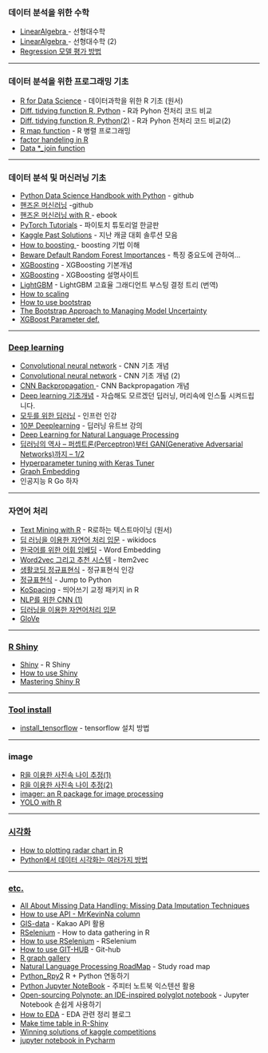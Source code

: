 ### 데이터 분석을 위한 수학 
* <a href="https://rpubs.com/hardwell/LinearAlgebra"> LinearAlgebra </a> - 선형대수학
* <a href="http://bbs.nicklib.com/algorithm/1670"> LinearAlgebra </a> - 선형대수학 (2)
* <a href="https://brunch.co.kr/@chris-song/34"> Regression 모델 평가 방법 </a>

---
### 데이터 분석을 위한 프로그래밍 기초 
* <a href="https://r4ds.had.co.nz/">R for Data Science</a> - 데이터과학을 위한 R 기초 (원서) 
* <a href="https://pandas.pydata.org/pandas-docs/stable/getting_started/comparison/comparison_with_r.html?highlight=filter">Diff. tidying function R, Python</a> - R과 Pyhon 전처리 코드 비교 
* <a href="https://gist.github.com/conormm/fd8b1980c28dd21cfaf6975c86c74d07">Diff. tidying function R, Python(2)</a> - R과 Pyhon 전처리 코드 비교(2)
* <a href="https://statkclee.github.io/parallel-r/ds-fp-purrr.html">R map function</a> - R 병렬 프로그래밍
* <a href="https://statkclee.github.io/data-science/ds-factor-cdata.html"> factor handeling in R </a>
* <a href="https://github.com/gadenbuie/tidyexplain"> Data *_join function </a>
---

### 데이터 분석 및 머신러닝 기초

* <a href="https://nbviewer.jupyter.org/github/jakevdp/PythonDataScienceHandbook/blob/master/notebooks/Index.ipynb">Python Data Science Handbook with Python</a> - github
* <a href="https://nbviewer.jupyter.org/github/rickiepark/handson-ml/blob/master/index.ipynb">핸즈온 머신러닝</a> -github
* <a href="https://bradleyboehmke.github.io/HOML/">핸즈온 머신러닝 with R </a> - ebook
* <a href="https://tutorials.pytorch.kr/index.html#">PyTorch Tutorials</a> - 파이토치 튜토리얼 한글판
* <a href="http://ndres.me/kaggle-past-solutions/">Kaggle Past Solutions</a> - 지난 캐글 대회 솔루션 모음
* <a href="https://www.slideshare.net/freepsw/boosting-bagging-vs-boosting">How to boosting </a> - boosting 기법 이해
* <a href="https://explained.ai/rf-importance/">Beware Default Random Forest Importances</a> - 특징 중요도에 관하여...
* <a href="https://bcho.tistory.com/1354">XGBoosting</a> - XGBoosting 기본개념
* <a href="https://xgboost.readthedocs.io/en/latest/python/python_intro.html">XGBoosting</a> - XGBoosting 설명사이트
* <a href="https://aldente0630.github.io/data-science/2018/06/29/highly-efficient-gbdt.html">LightGBM</a> - LightGBM 고효율 그래디언트 부스팅 결정 트리 (번역)
* <a href="https://mkjjo.github.io/python/2019/01/10/scaler.html">How to scaling</a>
* <a href="https://freshrimpsushi.tistory.com/558">How to use bootstrap 
* <a href="https://rpubs.com/vadimus/bootstrap"> The Bootstrap Approach to Managing Model Uncertainty
* <a href="https://github.com/KimJiSeong1994/Kaggle_PJT/tree/master/Bike_Sharing_Demand/Reference"> XGBoost Parameter def.
 
---

### Deep learning 
* <a href="https://je-d.tistory.com/entry/%ED%95%A9%EC%84%B1%EA%B3%B1-%EC%8B%A0%EA%B2%BD%EB%A7%9DCNN">Convolutional neural network</a> - CNN 기초 개념
* <a href="https://excelsior-cjh.tistory.com/79">Convolutional neural network</a> - CNN 기초 개념 (2) 
* <a href="https://excelsior-cjh.tistory.com/79">CNN Backpropagation </a> - CNN Backpropagation 개념
* <a href="https://www.slideshare.net/yongho/ss-79607172">Deep learning 기초개념</a> - 자습해도 모르겠던 딥러닝, 머리속에 인스톨 시켜드립니다. 
* <a href="https://www.inflearn.com/course/%EA%B8%B0%EB%B3%B8%EC%A0%81%EC%9D%B8-%EB%A8%B8%EC%8B%A0%EB%9F%AC%EB%8B%9D-%EB%94%A5%EB%9F%AC%EB%8B%9D-%EA%B0%95%EC%A2%8C">모두를 위한 딥러닝</a> - 인프런 인강
* <a href="https://www.youtube.com/playlist?list=PL6ip5tgLI7PcStXTz8CRMhNWmT8M0dAWO">10분 Deeplearning</a> - 딥러닝 유트브 강의
* <a href= "https://www.slideshare.net/wonjoonyoo/ss-188835227">Deep Learning for Natural Language Processing</a>
* <a href="http://solarisailab.com/archives/1206"> 딥러닝의 역사 – 퍼셉트론(Perceptron)부터 GAN(Generative Adversarial Networks)까지 – 1/2 </a>
* <a href="https://blog.tensorflow.org/2020/01/hyperparameter-tuning-with-keras-tuner.html?fbclid=IwAR1wvcmG5ChTRlP8k0WzJCmvIXTw8yEa1hE8Z4lobZZdwyH4LPZPwMjQ9Lc"> Hyperparameter tuning with Keras Tuner
* <a href="https://towardsdatascience.com/graph-embeddings-the-summary-cc6075aba007"> Graph Embedding
* <a herf= "https://www.inflearn.com/course/Python-R-go/dashboard"> 인공지능 R Go 하자 
  
---

### 자연어 처리

* <a href="https://www.tidytextmining.com/index.html">Text Mining with R</a> - R로하는 텍스트마이닝 (원서)
* <a href="https://wikidocs.net/book/2155">딥 러닝을 이용한 자연어 처리 입문</a> - wikidocs
* <a href="https://brunch.co.kr/@trost/27">한국어를 위한 어휘 임베딩</a> - Word Embedding
* <a href="https://brunch.co.kr/@goodvc78/16">Word2vec 그리고 추천 시스템</a> - Item2vec
* <a href="https://www.inflearn.com/course/%EC%83%9D%ED%99%9C%EC%BD%94%EB%94%A9-%EC%A0%95%EA%B7%9C%ED%91%9C%ED%98%84%EC%8B%9D/">생활코딩 정규표현식</a> - 정규표현식 인강 
* <a href="https://wikidocs.net/4308">정규표현식</a> - Jump to Python
* <a href="https://github.com/haven-jeon/KoSpacing">KoSpacing</a> - 띄어쓰기 교정 패키지 in R 
* <a href="https://reniew.github.io/25/">NLP를 위한 CNN (1)
* <a href="https://wikidocs.net/50698">딥러닝을 이용한 자연어처리 입문 
* <a href="https://nlp.stanford.edu/projects/glove/"> GloVe
---
### R Shiny
* <a href="https://mastering-shiny.org/">Shiny</a> - R Shiny
* <a href= "https://mrchypark.github.io/dabrp_classnote3/class8#1">How to use Shiny</a>  
* <a href="https://mastering-shiny.org/"> Mastering Shiny R
---
### Tool install
* <a href="http://blog.naver.com/PostView.nhn?blogId=lingua&logNo=221478347944">install_tensorflow</a> - tensorflow 설치 방법

---

### image 
* <a href="https://statkclee.github.io/deep-learning/ms-oxford-kcode-tutorial.html">R을 이용한 사진속 나이 추정(1)</a>
* <a href="http://statkclee.github.io/deep-learning/ms-oxford-age.html"> R을 이용한 사진속 나이 추정(2)</a>
* <a href="https://dahtah.github.io/imager/imager.html"> imager: an R package for image processing
* <a href="https://heartbeat.fritz.ai/object-detection-in-just-3-lines-of-r-code-using-tiny-yolo-b5a16e50e8a0"> YOLO with R 
---

### 시각화 
* <a href="https://github.com/ricardo-bion/ggradar">How to plotting radar chart in R
* <a href="https://zzsza.github.io/development/2018/08/24/data-visualization-in-python/"> Python에서 데이터 시각화는 여러가지 방법
 
___

### etc. 
* <a href="https://towardsdatascience.com/all-about-missing-data-handling-b94b8b5d2184"> All About Missing Data Handling: Missing Data Imputation Techniques
* <a href="http://www.dbguide.net/knowledge.db?cmd=view&boardUid=202869&boardConfigUid=19&boardStep=&categoryUid=1296">How to use API - MrKevinNa column
* <a href="https://mrkevinna.github.io/%EB%8B%A4%EC%9D%8C-%EC%B9%B4%EC%B9%B4%EC%98%A4-API%EB%A5%BC-%ED%99%9C%EC%9A%A9%ED%95%9C-%EC%A7%80%EB%8F%84-%EC%8B%9C%EA%B0%81%ED%99%94/">GIS-data</a> - Kakao API 활용 
* <a href="http://blog.naver.com/PostView.nhn?blogId=nyaminyam&logNo=221249381133&parentCategoryNo=&categoryNo=27&viewDate=&isShowPopularPosts=false&from=postView">RSelenium</a> - How to data gathering in R  
* <a href="https://ropensci.github.io/RSelenium/articles/basics.html">How to use RSelenium</a> - RSelenium
* <a href="https://happygitwithr.com/github-pat.html#step-by-step">How to use GIT-HUB</a> - Git-hub
* <a href="https://www.r-graph-gallery.com/"> R graph gallery</a>
* <a href="https://github.com/graykode/nlp-roadmap/blob/master/README.md">Natural Language Processing RoadMap</a> - Study road map
* <a href="https://blog.pabii.co.kr/r-python-rpy2-1/">Python_Rpy2</a> R + Python 연동하기
* <a href="https://junpyopark.github.io/Jupyter_Extension/">Python Jupyter NoteBook</a> - 주피터 노트북 익스텐션 활용
* <a href="https://medium.com/netflix-techblog/open-sourcing-polynote-an-ide-inspired-polyglot-notebook-7f929d3f447">Open-sourcing Polynote: an IDE-inspired polyglot notebook</a> - Jupyter Notebook 손쉽게 사용하기
* <a href="http://www.dodomira.com/2016/10/20/how_to_eda/">How to EDA</a> - EDA 관련 정리 블로그
* <a href="https://github.com/daattali/timevis">Make time table in R-Shiny</a> 
* <a href="https://www.kaggle.com/sudalairajkumar/winning-solutions-of-kaggle-competitions">Winning solutions of kaggle competitions</a>
* <a href="https://www.jetbrains.com/pycharm/features/scientific_tools.html?utm_source=from_product&utm_medium=advertiser&utm_campaign=jupyter">jupyter notebook in Pycharm</a>
